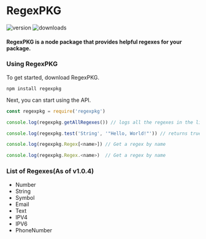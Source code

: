 # RegexPKG

![version](https://img.shields.io/npm/v/regexpkg) ![downloads](https://img.shields.io/npm/dt/regexpkg) 
#### RegexPKG is a node package that provides helpful regexes for your package.

### Using RegexPKG
To get started, download RegexPKG.
```
npm install regexpkg
```

Next, you can start using the API.
```javascript
const regexpkg = require('regexpkg')

console.log(regexpkg.getAllRegexes()) // logs all the regexes in the library

console.log(regexpkg.test('String', '"Hello, World!"')) // returns true or false wether the regex matching the name matches the string.

console.log(regexpkg.Regex[<name>]) // Get a regex by name

console.log(regexpkg.Regex.<name>)  // Get a regex by name
```

### List of Regexes(As of v1.0.4)
 - Number
 - String
 - Symbol
 - Email
 - Text
 - IPV4
 - IPV6
 - PhoneNumber